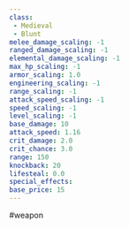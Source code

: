 ```yaml
---
class: 
 - Medieval
 - Blunt
melee_damage_scaling: -1
ranged_damage_scaling: -1
elemental_damage_scaling: -1
max_hp_scaling: -1
armor_scaling: 1.0
engineering_scaling: -1
range_scaling: -1
attack_speed_scaling: -1
speed_scaling: -1
level_scaling: -1
base_damage: 10
attack_speed: 1.16
crit_damage: 2.0
crit_chance: 3.0
range: 150
knockback: 20
lifesteal: 0.0
special_effects: 
base_price: 15
---
```

#weapon